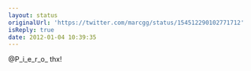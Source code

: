```yaml
---
layout: status
originalUrl: 'https://twitter.com/marcgg/status/154512290102771712'
isReply: true
date: 2012-01-04 10:39:35
---
```


@P_i_e_r_o_ thx!
